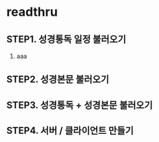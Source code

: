 # readthru

## STEP1. 성경통독 일정 불러오기
<ol>
<li>aaa</li>
</ol>

## STEP2. 성경본문 불러오기
## STEP3. 성경통독 + 성경본문 불러오기
## STEP4. 서버 / 클라이언트 만들기
